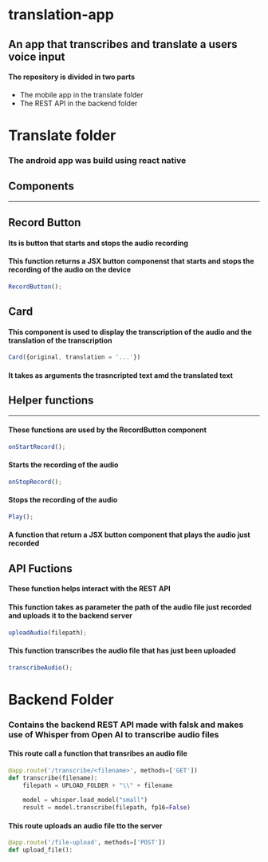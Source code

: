 # translation-app

## An app that transcribes and translate a users voice input

#### The repository is divided in two parts

- The mobile app in the translate folder
- The REST API in the backend folder

# Translate folder

### The android app was build using react native

## Components

---

## Record Button

#### Its is button that starts and stops the audio recording

#### This function returns a JSX button componenst that starts and stops the recording of the audio on the device

```javascript
RecordButton();
```

## Card

#### This component is used to display the transcription of the audio and the translation of the transcription

```javascript
Card({original, translation = '...'})
```

#### It takes as arguments the trasncripted text amd the translated text

## Helper functions

---

#### These functions are used by the RecordButton component

```javascript
onStartRecord();
```

#### Starts the recording of the audio

```javascript
onStopRecord();
```

#### Stops the recording of the audio

```javascript
Play();
```

#### A function that return a JSX button component that plays the audio just recorded

## API Fuctions

#### These function helps interact with the REST API

#### This function takes as parameter the path of the audio file just recorded and uploads it to the backend server

```javascript
uploadAudio(filepath);
```

#### This function transcribes the audio file that has just been uploaded

```javascript
transcribeAudio();
```
# Backend Folder

### Contains the backend REST API made with falsk and makes use of Whisper from Open AI to transcribe audio files

#### This route call a function that transribes an audio file

```python
@app.route('/transcribe/<filename>', methods=['GET'])
def transcribe(filename):
    filepath = UPLOAD_FOLDER + "\\" + filename
    
    model = whisper.load_model("small")
    result = model.transcribe(filepath, fp16=False)
```
#### This route uploads an audio file tto the server

```python
@app.route('/file-upload', methods=['POST'])
def upload_file():
```
